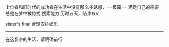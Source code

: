 上位者和旧时代的成功者在生活中没有那么多诱惑，==极简==
满足自己的需要
总是在梦中被惊扰
搜索能力
历时五天，结束`教父`


sister's final
合理安排娱乐
**********
在这复杂的生活，请明确前行